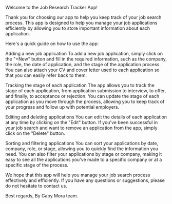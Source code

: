 Welcome to the Job Research Tracker App!

Thank you for choosing our app to help you keep track of your job search process. This app is designed to help you manage your job applications efficiently by allowing you to store important information about each application.

Here's a quick guide on how to use the app:

Adding a new job application
To add a new job application, simply click on the "+New" button and fill in the required information, such as the company, the role, the date of application, and the stage of the application process. You can also attach your CV and cover letter used to each application so that you can easily refer back to them.

Tracking the stage of each application
The app allows you to track the stage of each application, from application submission to interview, to offer, and finally, to acceptance or rejection. You can update the stage of each application as you move through the process, allowing you to keep track of your progress and follow up with potential employers.

Editing and deleting applications
You can edit the details of each application at any time by clicking on the "Edit" button. If you've been successful in your job search and want to remove an application from the app, simply click on the "Delete" button.

Sorting and filtering applications
You can sort your applications by date, company, role, or stage, allowing you to quickly find the information you need. You can also filter your applications by stage or company, making it easy to see all the applications you've made to a specific company or at a specific stage of the process.

We hope that this app will help you manage your job search process effectively and efficiently. If you have any questions or suggestions, please do not hesitate to contact us.

Best regards,
By Gaby Mora team.